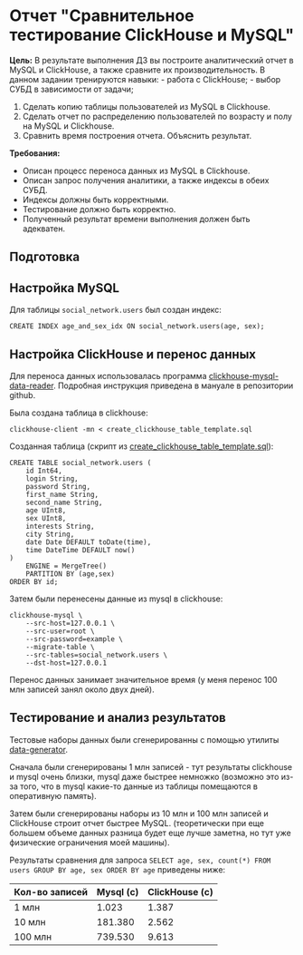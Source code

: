 # Отчет "Сравнительное тестирование ClickHouse и MySQL"

**Цель:** В результате выполнения ДЗ вы построите аналитический отчет в MySQL и ClickHouse, а также сравните их производительность. В данном задании тренируются навыки: - работа с ClickHouse; - выбор СУБД в зависимости от задачи;

1) Сделать копию таблицы пользователей из MySQL в Clickhouse.
2) Сделать отчет по распределению пользователей по возрасту и полу на MySQL и Clickhouse.
3) Сравнить время построения отчета. Объяснить результат.

**Требования:**

- Описан процесс переноса данных из MySQL в Clickhouse.
- Описан запрос получения аналитики, а также индексы в обеих СУБД.
- Индексы должны быть корректными.
- Тестирование должно быть корректно.
- Полученный результат времени выполнения должен быть адекватен.

## Подготовка

## Настройка MySQL

Для таблицы ``social_network.users`` был создан индекс:
```mysql
CREATE INDEX age_and_sex_idx ON social_network.users(age, sex);
```

## Настройка ClickHouse и перенос данных
Для переноса данных использовалась программа [clickhouse-mysql-data-reader](https://github.com/Altinity/clickhouse-mysql-data-reader/blob/master/docs/manual.md).
Подробная инструкция приведена в мануале в репозитории github.

Была создана таблица в clickhouse:
```shell script
clickhouse-client -mn < create_clickhouse_table_template.sql
```

Созданная таблица (скрипт из [create_clickhouse_table_template.sql](create_clickhouse_table_template.sql)):
```clickhouse
CREATE TABLE social_network.users (
    id Int64,
    login String,
    password String,
    first_name String,
    second_name String,
    age UInt8,
    sex UInt8,
    interests String,
    city String,
    date Date DEFAULT toDate(time),
    time DateTime DEFAULT now()
)
    ENGINE = MergeTree()
    PARTITION BY (age,sex)
ORDER BY id;
```

Затем были перенесены данные из mysql в clickhouse:
```shell script
clickhouse-mysql \
    --src-host=127.0.0.1 \
    --src-user=root \
    --src-password=example \
    --migrate-table \
    --src-tables=social_network.users \
    --dst-host=127.0.0.1
```

Перенос данных занимает значительное время (у меня перенос 100 млн записей занял около двух дней).

## Тестирование и анализ результатов

Тестовые наборы данных были сгенерированны с помощью утилиты [data-generator](/data-generator).

Сначала были сгенерированы 1 млн записей - тут результаты clickhouse и mysql очень близки, 
mysql даже быстрее немножко (возможно это из-за того, что в mysql какие-то данные из таблицы помещаются в оперативную память).

Затем были сгенерированы наборы из 10 млн и 100 млн записей и ClickHouse строит отчет быстрее MySQL.
(теоретически при еще большем объеме данных разница будет еще лучше заметна, но тут уже физические ограничения моей машины).

Результаты сравнения для запроса `SELECT age, sex, count(*) FROM users GROUP BY age, sex ORDER BY age` приведены ниже:

Кол-во записей | Mysql (с) | ClickHouse (с)  
--- | --- | --- 
1 млн | 1.023  | 1.387 
10 млн | 181.380  | 2.562 
100 млн | 739.530 | 9.613
